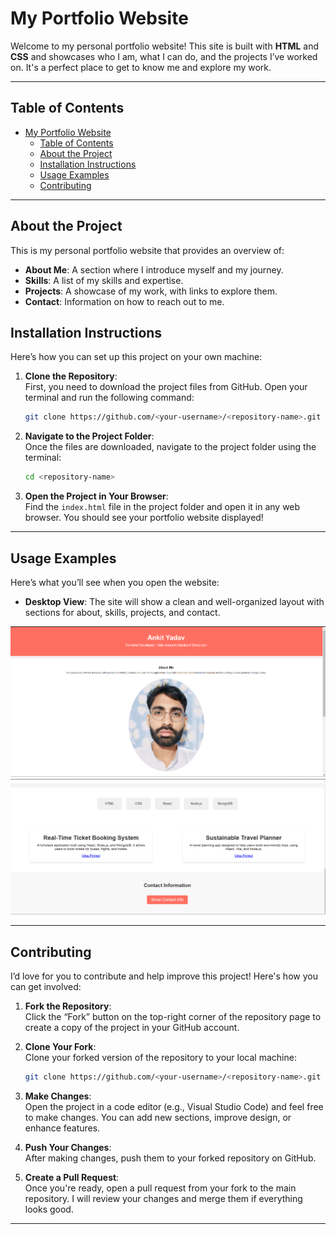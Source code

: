
# My Portfolio Website

Welcome to my personal portfolio website! This site is built with **HTML** and **CSS** and showcases who I am, what I can do, and the projects I’ve worked on. It's a perfect place to get to know me and explore my work.

---

## Table of Contents

- [My Portfolio Website](#my-portfolio-website)
  - [Table of Contents](#table-of-contents)
  - [About the Project](#about-the-project)
  - [Installation Instructions](#installation-instructions)
  - [Usage Examples](#usage-examples)
  - [Contributing](#contributing)


---

## About the Project

This is my personal portfolio website that provides an overview of:

- **About Me**: A section where I introduce myself and my journey.
- **Skills**: A list of my skills and expertise.
- **Projects**: A showcase of my work, with links to explore them.
- **Contact**: Information on how to reach out to me.



## Installation Instructions

Here’s how you can set up this project on your own machine:

1. **Clone the Repository**:  
   First, you need to download the project files from GitHub. Open your terminal and run the following command:
   ```bash
   git clone https://github.com/<your-username>/<repository-name>.git
   ```

2. **Navigate to the Project Folder**:  
   Once the files are downloaded, navigate to the project folder using the terminal:
   ```bash
   cd <repository-name>
   ```

3. **Open the Project in Your Browser**:  
   Find the `index.html` file in the project folder and open it in any web browser. You should see your portfolio website displayed!

---

## Usage Examples

Here’s what you’ll see when you open the website:

- **Desktop View**: The site will show a clean and well-organized layout with sections for about, skills, projects, and contact.

![Desktop Home View](images/home.png)
![Desktop Contact View](images/contact.png)

---

## Contributing

I’d love for you to contribute and help improve this project! Here's how you can get involved:

1. **Fork the Repository**:  
   Click the “Fork” button on the top-right corner of the repository page to create a copy of the project in your GitHub account.

2. **Clone Your Fork**:  
   Clone your forked version of the repository to your local machine:
   ```bash
   git clone https://github.com/<your-username>/<repository-name>.git
   ```

3. **Make Changes**:  
   Open the project in a code editor (e.g., Visual Studio Code) and feel free to make changes. You can add new sections, improve design, or enhance features.

4. **Push Your Changes**:  
   After making changes, push them to your forked repository on GitHub.

5. **Create a Pull Request**:  
   Once you're ready, open a pull request from your fork to the main repository. I will review your changes and merge them if everything looks good.

---
